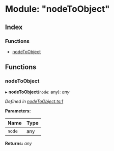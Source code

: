 
# Module: "nodeToObject"

## Index

### Functions

* [nodeToObject](_nodetoobject_.md#nodetoobject)

## Functions

###  nodeToObject

▸ **nodeToObject**(`node`: any): *any*

*Defined in [nodeToObject.ts:1](https://github.com/figma-plugin-helper-functions/figma-plugin-helpers/blob/3cad610/src/helpers/nodeToObject.ts#L1)*

**Parameters:**

Name | Type |
------ | ------ |
`node` | any |

**Returns:** *any*
